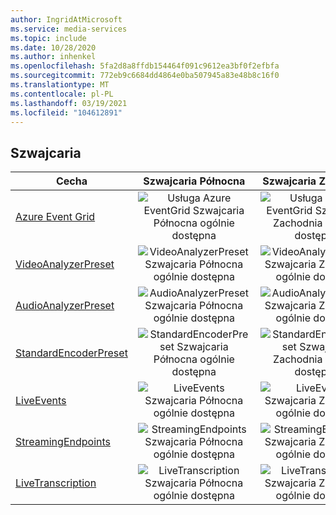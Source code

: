 ```yaml
---
author: IngridAtMicrosoft
ms.service: media-services
ms.topic: include
ms.date: 10/28/2020
ms.author: inhenkel
ms.openlocfilehash: 5fa2d8a8ffdb154464f091c9612ea3bf0f2efbfa
ms.sourcegitcommit: 772eb9c6684dd4864e0ba507945a83e48b8c16f0
ms.translationtype: MT
ms.contentlocale: pl-PL
ms.lasthandoff: 03/19/2021
ms.locfileid: "104612891"
---
```

<!--Feature availability in region-->
## <a name="switzerland"></a>Szwajcaria

| Cecha | Szwajcaria Północna | Szwajcaria Zachodnia |
| --- | :---: | :---: |
| [Azure Event Grid](../monitoring/reacting-to-media-services-events.md) |![Usługa Azure EventGrid Szwajcaria Północna ogólnie dostępna](../media/azure-clouds-regions/ga.svg)  |![Usługa Azure EventGrid Szwajcaria Zachodnia ogólnie dostępna](../media/azure-clouds-regions/ga.svg) |
| [VideoAnalyzerPreset](../analyzing-video-audio-files-concept.md) |![VideoAnalyzerPreset Szwajcaria Północna ogólnie dostępna](../media/azure-clouds-regions/ga.svg)  | ![VideoAnalyzerPreset Szwajcaria Zachodnia ogólnie dostępna](../media/azure-clouds-regions/ga.svg) |
| [AudioAnalyzerPreset](../analyzing-video-audio-files-concept.md) |![AudioAnalyzerPreset Szwajcaria Północna ogólnie dostępna](../media/azure-clouds-regions/ga.svg)  | ![AudioAnalyzerPreset Szwajcaria Zachodnia ogólnie dostępna](../media/azure-clouds-regions/ga.svg) |
| [StandardEncoderPreset](../encoding-concept.md) |![StandardEncoderPreset Szwajcaria Północna ogólnie dostępna](../media/azure-clouds-regions/ga.svg)  | ![StandardEncoderPreset Szwajcaria Zachodnia ogólnie dostępna](../media/azure-clouds-regions/ga.svg) |
| [LiveEvents](../live-streaming-overview.md) |![LiveEvents Szwajcaria Północna ogólnie dostępna](../media/azure-clouds-regions/ga.svg)  | ![LiveEvents Szwajcaria Zachodnia ogólnie dostępna](../media/azure-clouds-regions/ga.svg) |
| [StreamingEndpoints](../streaming-endpoint-concept.md) |![StreamingEndpoints Szwajcaria Północna ogólnie dostępna](../media/azure-clouds-regions/ga.svg) | ![StreamingEndpoints Szwajcaria Zachodnia ogólnie dostępna](../media/azure-clouds-regions/ga.svg) |
| [LiveTranscription](../live-transcription.md) |![LiveTranscription Szwajcaria Północna ogólnie dostępna](../media/azure-clouds-regions/ga.svg) |![LiveTranscription Szwajcaria Zachodnia ogólnie dostępna](../media/azure-clouds-regions/ga.svg) |
